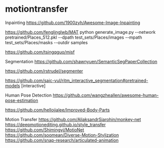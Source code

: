 # motiontransfer


Inpainting
https://github.com/1900zyh/Awesome-Image-Inpainting

https://github.com/fenglinglwb/MAT
python generate_image.py --network pretrained/Places_512.pkl --dpath test_sets/Places/images --mpath test_sets/Places/masks --outdir samples

https://github.com/tsingqguo/misf



Segmentation
https://github.com/shawnyuen/SemanticSegPaperCollection


https://github.com/rstrudel/segmenter

https://github.com/saic-vul/ritm_interactive_segmentation#pretrained-models [interactive]

Human Pose Detection
https://github.com/wangzheallen/awesome-human-pose-estimation

https://github.com/hellojialee/Improved-Body-Parts

Motion Transfer
https://github.com/AliaksandrSiarohin/monkey-net
https://deepmotionediting.github.io/style_transfer
https://github.com/Shimingyi/MotioNet
https://github.com/soomean/Diverse-Motion-Stylization
https://github.com/snap-research/articulated-animation
